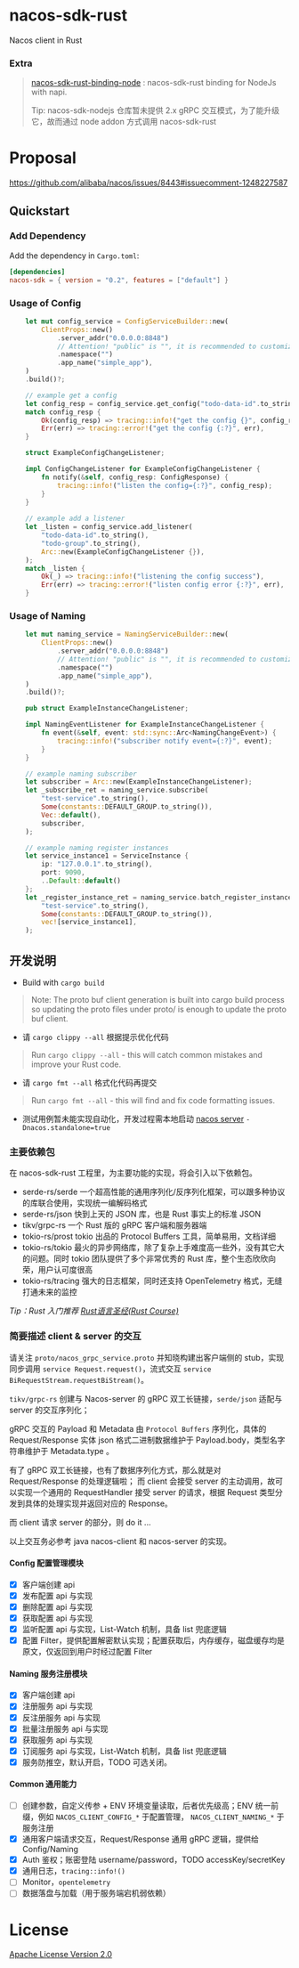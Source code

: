 # nacos-sdk-rust
Nacos client in Rust

### Extra
> [nacos-sdk-rust-binding-node](https://github.com/opc-source/nacos-sdk-rust-binding-node.git) : nacos-sdk-rust binding for NodeJs with napi.
> 
> Tip: nacos-sdk-nodejs 仓库暂未提供 2.x gRPC 交互模式，为了能升级它，故而通过 node addon 方式调用 nacos-sdk-rust

# Proposal 

https://github.com/alibaba/nacos/issues/8443#issuecomment-1248227587

## Quickstart

### Add Dependency
Add the dependency in `Cargo.toml`:

```toml
[dependencies]
nacos-sdk = { version = "0.2", features = ["default"] }
```

### Usage of Config
```rust
    let mut config_service = ConfigServiceBuilder::new(
        ClientProps::new()
            .server_addr("0.0.0.0:8848")
            // Attention! "public" is "", it is recommended to customize the namespace with clear meaning.
            .namespace("")
            .app_name("simple_app"),
    )
    .build()?;

    // example get a config
    let config_resp = config_service.get_config("todo-data-id".to_string(), "todo-group".to_string());
    match config_resp {
        Ok(config_resp) => tracing::info!("get the config {}", config_resp),
        Err(err) => tracing::error!("get the config {:?}", err),
    }

    struct ExampleConfigChangeListener;

    impl ConfigChangeListener for ExampleConfigChangeListener {
        fn notify(&self, config_resp: ConfigResponse) {
            tracing::info!("listen the config={:?}", config_resp);
        }
    }
    
    // example add a listener
    let _listen = config_service.add_listener(
        "todo-data-id".to_string(),
        "todo-group".to_string(),
        Arc::new(ExampleConfigChangeListener {}),
    );
    match _listen {
        Ok(_) => tracing::info!("listening the config success"),
        Err(err) => tracing::error!("listen config error {:?}", err),
    }
```

### Usage of Naming
```rust
    let mut naming_service = NamingServiceBuilder::new(
        ClientProps::new()
            .server_addr("0.0.0.0:8848")
            // Attention! "public" is "", it is recommended to customize the namespace with clear meaning.
            .namespace("")
            .app_name("simple_app"),
    )
    .build()?;

    pub struct ExampleInstanceChangeListener;

    impl NamingEventListener for ExampleInstanceChangeListener {
        fn event(&self, event: std::sync::Arc<NamingChangeEvent>) {
            tracing::info!("subscriber notify event={:?}", event);
        }
    }

    // example naming subscriber
    let subscriber = Arc::new(ExampleInstanceChangeListener);
    let _subscribe_ret = naming_service.subscribe(
        "test-service".to_string(),
        Some(constants::DEFAULT_GROUP.to_string()),
        Vec::default(),
        subscriber,
    );

    // example naming register instances
    let service_instance1 = ServiceInstance {
        ip: "127.0.0.1".to_string(),
        port: 9090,
        ..Default::default()
    };
    let _register_instance_ret = naming_service.batch_register_instance(
        "test-service".to_string(),
        Some(constants::DEFAULT_GROUP.to_string()),
        vec![service_instance1],
    );
```

## 开发说明
- Build with `cargo build`
> Note: The proto buf client generation is built into cargo build process so updating the proto files under proto/ is enough to update the proto buf client.

- 请 `cargo clippy --all` 根据提示优化代码
> Run `cargo clippy --all` - this will catch common mistakes and improve your Rust code.

- 请 `cargo fmt --all` 格式化代码再提交
> Run `cargo fmt --all` - this will find and fix code formatting issues.

- 测试用例暂未能实现自动化，开发过程需本地启动 [nacos server](https://github.com/alibaba/nacos) `-Dnacos.standalone=true`

### 主要依赖包
在 nacos-sdk-rust 工程里，为主要功能的实现，将会引入以下依赖包。

- serde-rs/serde 一个超高性能的通用序列化/反序列化框架，可以跟多种协议的库联合使用，实现统一编解码格式
- serde-rs/json 快到上天的 JSON 库，也是 Rust 事实上的标准 JSON
- tikv/grpc-rs  一个 Rust 版的 gRPC 客户端和服务器端
- tokio-rs/prost tokio 出品的 Protocol Buffers 工具，简单易用，文档详细
- tokio-rs/tokio 最火的异步网络库，除了复杂上手难度高一些外，没有其它大的问题。同时 tokio 团队提供了多个非常优秀的 Rust 库，整个生态欣欣向荣，用户认可度很高
- tokio-rs/tracing 强大的日志框架，同时还支持 OpenTelemetry 格式，无缝打通未来的监控

*Tip：Rust 入门推荐 [Rust语言圣经(Rust Course)](https://course.rs/about-book.html)*

### 简要描述 client & server 的交互

请关注 `proto/nacos_grpc_service.proto` 并知晓构建出客户端侧的 stub，实现同步调用 `service Request.request()`，流式交互 `service BiRequestStream.requestBiStream()`。

`tikv/grpc-rs` 创建与 Nacos-server 的 gRPC 双工长链接，`serde/json` 适配与 server 的交互序列化；

gRPC 交互的 Payload 和 Metadata 由 `Protocol Buffers` 序列化，具体的 Request/Response 实体 json 格式二进制数据维护于 Payload.body，类型名字符串维护于 Metadata.type 。

有了 gRPC 双工长链接，也有了数据序列化方式，那么就是对 Request/Response 的处理逻辑啦；
而 client 会接受 server 的主动调用，故可以实现一个通用的 RequestHandler 接受 server 的请求，根据 Request 类型分发到具体的处理实现并返回对应的 Response。

而 client 请求 server 的部分，则 do it ...

以上交互务必参考 java nacos-client 和 nacos-server 的实现。

#### Config 配置管理模块
- [x] 客户端创建 api
- [x] 发布配置 api 与实现
- [x] 删除配置 api 与实现
- [x] 获取配置 api 与实现
- [x] 监听配置 api 与实现，List-Watch 机制，具备 list 兜底逻辑
- [x] 配置 Filter，提供配置解密默认实现；配置获取后，内存缓存，磁盘缓存均是原文，仅返回到用户时经过配置 Filter

#### Naming 服务注册模块
- [x] 客户端创建 api
- [x] 注册服务 api 与实现
- [x] 反注册服务 api 与实现
- [x] 批量注册服务 api 与实现
- [x] 获取服务 api 与实现
- [x] 订阅服务 api 与实现，List-Watch 机制，具备 list 兜底逻辑
- [x] 服务防推空，默认开启，TODO 可选关闭。

#### Common 通用能力
- [ ] 创建参数，自定义传参 + ENV 环境变量读取，后者优先级高；ENV 统一前缀，例如 `NACOS_CLIENT_CONFIG_*` 于配置管理， `NACOS_CLIENT_NAMING_*` 于服务注册
- [x] 通用客户端请求交互，Request/Response 通用 gRPC 逻辑，提供给 Config/Naming
- [x] Auth 鉴权；账密登陆 username/password，TODO accessKey/secretKey
- [x] 通用日志，`tracing::info!()`
- [ ] Monitor，`opentelemetry`
- [ ] 数据落盘与加载（用于服务端宕机弱依赖）

# License
[Apache License Version 2.0](LICENSE)
